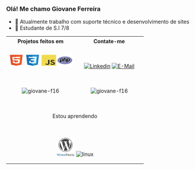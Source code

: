 ### Olá! Me chamo Giovane Ferreira
- 🔭 Atualmente trabalho com suporte técnico e desenvolvimento de sites
- 🎒 Estudante de S.I 7/8
<tr>
  <table width="100%">
  <tr>
  <th>Projetos feitos em</th>
  <th>Contate-me</th>
  </tr>
  <tr>
  <td width="50%">

 <p align = "center">
  <img align="center" alt="Gio-HTML" height="30" width="40" src="https://raw.githubusercontent.com/devicons/devicon/master/icons/html5/html5-original.svg">
  <img align="center" alt="Gio-CSS" height="30" width="40" src="https://raw.githubusercontent.com/devicons/devicon/master/icons/css3/css3-original.svg">
  <img align="center" alt="Gio-JS" height="30" width="40" src="https://raw.githubusercontent.com/devicons/devicon/master/icons/javascript/javascript-original.svg">
  <img align="center" alt="Gio-PHP" height="40" width="40"
       src="https://raw.githubusercontent.com/github/explore/ccc16358ac4530c6a69b1b80c7223cd2744dea83/topics/php/php.png">
 </p>

  </td>
  <td width="50%">

<br><p align="center">
[![Linkedin](https://img.shields.io/badge/-LinkedIn-%230077B5?style=for-the-badge&logo=linkedin&logoColor=white)](https://www.linkedin.com/in/giovane-f16/)
[![E-Mail](https://img.shields.io/badge/Microsoft_Outlook-0078D4?style=for-the-badge&logo=microsoft-outlook&logoColor=white)](mailto:giovane_16silva@hotmail.com)

</p>
  </td>
  <tr>
  <td width = "50%">
  <br>
  <p align = "center"><img src="https://github-readme-stats.vercel.app/api/top-langs/?username=giovane-f16&layout=compact&langs_count=7&theme=radical" alt="giovane-f16" /></p>
  </td>
  <td width = "50%">
  <br>
  <p align = "center"><img src="https://github-readme-stats.vercel.app/api?username=giovane-f16&show_icons=true&theme=radical&include_all_commits=true&count_private=true" alt="giovane-f16" /></p>
  </td>
  <tr>
  <td colspan = 2><br><p align = "center"> Estou aprendendo </p></td>
  <tr>
  <td colspan=2 width ="50%">
  <br>
  <p align="center">
  <img src="https://raw.githubusercontent.com/devicons/devicon/master/icons/wordpress/wordpress-original.svg" alt="wordpress" width="50" height="50"/>
  <img src="https://cdn-icons-png.flaticon.com/512/518/518713.png" alt="linux" width="50" height="50"/>
  </p>
  </table>

[//]: <> (The `&nbsp;` is to have Aphelion take up more space)

  
